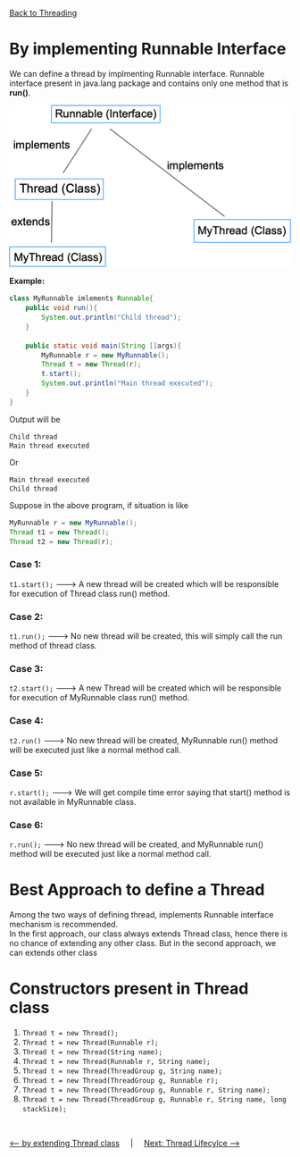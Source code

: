 [Back to Threading](../README.md)
# By implementing Runnable Interface
We can define a thread by implmenting Runnable interface. Runnable interface present in java.lang package and contains only one method that is **run()**.

![Threading Hierarchy](../../../assets/images/threading/ways_thread_created.png)

**Example:**

```java
class MyRunnable imlements Runnable{
    public void run(){
        System.out.println("Child thread");
    }

    public static void main(String []args){
        MyRunnable r = new MyRunnable();
        Thread t = new Thread(r);
        t.start();
        System.out.println("Main thread executed");
    }
}
```
Output will be

```
Child thread
Main thread executed
```
Or

```
Main thread executed
Child thread
```

Suppose in the above program, if situation is like

```java
MyRunnable r = new MyRunnable();
Thread t1 = new Thread();
Thread t2 = new Thread(r);
```

### Case 1:
```t1.start();``` ---> A new thread will be created which will be responsible for execution of Thread class run() method.

### Case 2:
```t1.run();``` ---> No new thread will be created, this will simply call the run method of thread class.

### Case 3:
```t2.start();``` ---> A new Thread will be created which will be responsible for execution of MyRunnable class run() method.

### Case 4:
```t2.run()``` ---> No new thread will be created, MyRunnable run() method will be executed just like a normal method call.

### Case 5:
```r.start();``` ---> We will get compile time error saying that start() method is not available in MyRunnable class.

### Case 6:
```r.run();``` ---> No new thread will be created, and MyRunnable run() method will be executed just like a normal method call.


# Best Approach to define a Thread

Among the two ways of defining thread, implements Runnable interface mechanism is recommended.<br>
In the first approach, our class always extends Thread class, hence there is no chance of extending any other class. But in the second approach, we can extends other class 

# Constructors present in Thread class
1. `Thread t = new Thread();`
2. `Thread t = new Thread(Runnable r);`
3. `Thread t = new Thread(String name);`
4. `Thread t = new Thread(Runnable r, String name);`
5. `Thread t = new Thread(ThreadGroup g, String name);`
6. `Thread t = new Thread(ThreadGroup g, Runnable r);`
7. `Thread t = new Thread(ThreadGroup g, Runnable r, String name);`
8. `Thread t = new Thread(ThreadGroup g, Runnable r, String name, long stackSize);`


<Br>

[<-- by extending Thread class](../2_WaysToCreateThread/ExtendingThreadClass.md) &nbsp;&nbsp;&nbsp;&nbsp;|&nbsp;&nbsp;&nbsp;&nbsp; [Next: Thread Lifecylce -->](../3_ThreadLifecycle/README.md)

<br>